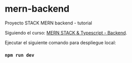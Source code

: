 # mern-backend
Proyecto STACK MERN backend - tutorial 

Siguiendo el curso:
[MERN STACK & Typescript - Backend](https://www.youtube.com/watch?v=_RZ-T6TxP7w&t=372s).

Ejecutar el siguiente comando para despliegue local:

### `npm run dev`
